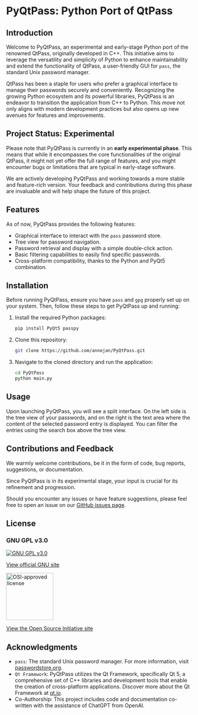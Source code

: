 # PyQtPass: Python Port of QtPass

## Introduction

Welcome to PyQtPass, an experimental and early-stage Python port of the renowned QtPass, originally developed in C++.
This initiative aims to leverage the versatility and simplicity of Python to enhance maintainability and extend the functionality of QtPass, a user-friendly GUI for `pass`, the standard Unix password manager.

QtPass has been a staple for users who prefer a graphical interface to manage their passwords securely and conveniently.
Recognizing the growing Python ecosystem and its powerful libraries, PyQtPass is an endeavor to transition the application from C++ to Python.
This move not only aligns with modern development practices but also opens up new avenues for features and improvements.

## Project Status: Experimental

Please note that PyQtPass is currently in an **early experimental phase**.
This means that while it encompasses the core functionalities of the original QtPass, it might not yet offer the full range of features, and you might encounter bugs or limitations that are typical in early-stage software.

We are actively developing PyQtPass and working towards a more stable and feature-rich version.
Your feedback and contributions during this phase are invaluable and will help shape the future of this project.

## Features

As of now, PyQtPass provides the following features:

- Graphical interface to interact with the `pass` password store.
- Tree view for password navigation.
- Password retrieval and display with a simple double-click action.
- Basic filtering capabilities to easily find specific passwords.
- Cross-platform compatibility, thanks to the Python and PyQt5 combination.

## Installation

Before running PyQtPass, ensure you have `pass` and `gpg` properly set up on your system. Then, follow these steps to get PyQtPass up and running:

1. Install the required Python packages:

   ```sh
   pip install PyQt5 passpy
   ```

2. Clone this repository:

   ```sh
   git clone https://github.com/annejan/PyQtPass.git
   ```

3. Navigate to the cloned directory and run the application:

   ```sh
   cd PyQtPass
   python main.py
   ```

## Usage

Upon launching PyQtPass, you will see a split interface.
On the left side is the tree view of your passwords, and on the right is the text area where the content of the selected password entry is displayed.
You can filter the entries using the search box above the tree view.

## Contributions and Feedback

We warmly welcome contributions, be it in the form of code, bug reports, suggestions, or documentation.

Since PyQtPass is in its experimental stage, your input is crucial for its refinement and progression.

Should you encounter any issues or have feature suggestions, please feel free to open an issue on our [GitHub issues page](https://github.com/annejan/PyQtPass/issues).

## License

### GNU GPL v3.0

[![GNU GPL v3.0](http://www.gnu.org/graphics/gplv3-127x51.png)](http://www.gnu.org/licenses/gpl.html)

[View official GNU site](http://www.gnu.org/licenses/gpl.html)

[<img src="https://opensource.org/wp-content/uploads/2022/10/osi-badge-dark.svg" alt="OSI-approved license" width="127">](https://opensource.org/licenses/GPL-3.0)

[View the Open Source Initiative site](https://opensource.org/licenses/GPL-3.0)

## Acknowledgments

- `pass`: The standard Unix password manager. For more information, visit [passwordstore.org](https://www.passwordstore.org/).
- `Qt Framework`: PyQtPass utilizes the Qt Framework, specifically Qt 5, a comprehensive set of C++ libraries and development tools that enable the creation of cross-platform applications.
  Discover more about the Qt Framework at [qt.io](https://www.qt.io/).
- Co-Authorship: This project includes code and documentation co-written with the assistance of ChatGPT from OpenAI.
